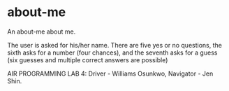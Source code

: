 # about-me
An about-me about me.

The user is asked for his/her name. There are five yes or no questions, the sixth asks for a number (four chances), and the seventh asks for a guess (six guesses and multiple correct answers are possible)

AIR PROGRAMMING LAB 4:
Driver - Williams Osunkwo, Navigator - Jen Shin.